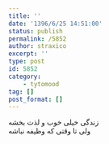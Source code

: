 ```yaml
---
title: ''
date: '1396/6/25 14:51:00'
status: publish
permalink: /5852
author: straxico
excerpt: ''
type: post
id: 5852
category:
    - tytomood
tag: []
post_format: []
---
```

زندگی خیلی خوب و لذت بخشه  
ولی تا وقتی که وظیفه نباشه